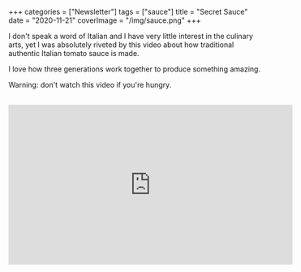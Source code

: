 +++
categories = ["Newsletter"]
tags = ["sauce"]
title = "Secret Sauce"
date = "2020-11-21"
coverImage = "/img/sauce.png"
+++

I don't speak a word of Italian and I have very little interest in the culinary arts, yet I was absolutely riveted by this video about how traditional authentic Italian tomato sauce is made. 

<!--more-->

I love how three generations work together to produce something amazing.

Warning:  don't watch this video if you're hungry.

<br>

<iframe width="560" height="315" src="https://www.youtube.com/embed/0CsZN_Mtyc8" frameborder="0" allow="accelerometer; autoplay; clipboard-write; encrypted-media; gyroscope; picture-in-picture" allowfullscreen></iframe>


